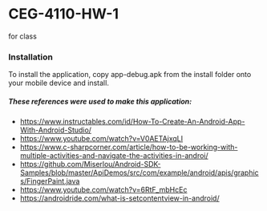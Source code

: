 # CEG-4110-HW-1
for class

### Installation 
To install the application, copy app-debug.apk from the install folder onto your mobile device and install.  

##### These references were used to make this application:
* https://www.instructables.com/id/How-To-Create-An-Android-App-With-Android-Studio/
* https://www.youtube.com/watch?v=V0AETAjxqLI
* https://www.c-sharpcorner.com/article/how-to-be-working-with-multiple-activities-and-navigate-the-activities-in-androi/
* https://github.com/Miserlou/Android-SDK-Samples/blob/master/ApiDemos/src/com/example/android/apis/graphics/FingerPaint.java
* https://www.youtube.com/watch?v=6RtF_mbHcEc
* https://androidride.com/what-is-setcontentview-in-android/
